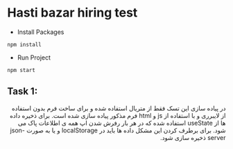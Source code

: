 # Hasti bazar hiring test

- Install Packages

```
npm install
```

- Run Project

```
npm start
```

## Task 1:

<div dir='rtl' align='right'>
در پیاده سازی این تسک فقط از متریال استفاده شده و برای ساخت فرم بدون استفاده از لایبرری و با استفاده از js و html فرم مذکور پیاده سازی شده است.
برای ذخیره داده ها از useState استفاده شده که در هر بار رفرش شدن اپ همه ی اطلاعات پاک می شود.
برای برطرف کردن این مشکل داده ها باید در localStorage و یا به صورت json-server ذخیره سازی شود.
</div>
